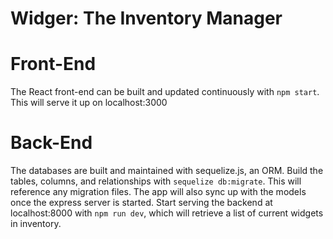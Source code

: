 # Widger: The Inventory Manager

# Front-End

The React front-end can be built and updated continuously with `npm start`.
This will serve it up on localhost:3000

# Back-End

The databases are built and maintained with sequelize.js, an ORM. Build the tables, columns, and relationships with `sequelize db:migrate`. This will reference any migration files. The app will also sync up with the models once the express server is started. Start serving the backend at localhost:8000 with `npm run dev`, which will retrieve a list of current widgets in inventory.
